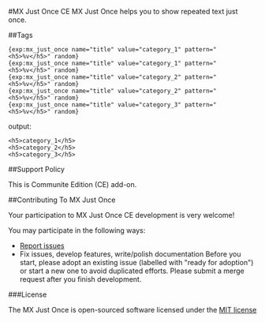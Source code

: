 #MX Just Once CE
MX Just Once helps you to show repeated text just once.

##Tags

	{exp:mx_just_once name="title" value="category_1" pattern="<h5>%v</h5>" random}
	{exp:mx_just_once name="title" value="category_1" pattern="<h5>%v</h5>" random}
	{exp:mx_just_once name="title" value="category_2" pattern="<h5>%v</h5>" random}
	{exp:mx_just_once name="title" value="category_2" pattern="<h5>%v</h5>" random}
	{exp:mx_just_once name="title" value="category_3" pattern="<h5>%v</h5>" random}

output:

	<h5>category_1</h5>
	<h5>category_2</h5>
	<h5>category_3</h5>

##Support Policy

This is Communite Edition (CE) add-on.

##Contributing To MX Just Once

Your participation to MX Just Once CE development is very welcome!

You may participate in the following ways:

* [Report issues](https://github.com/MaxLazar/mx-just-once/issues)
* Fix issues, develop features, write/polish documentation
Before you start, please adopt an existing issue (labelled with "ready for adoption") or start a new one to avoid duplicated efforts.
Please submit a merge request after you finish development.

###License

The MX Just Once is open-sourced software licensed under the [MIT license](http://opensource.org/licenses/MIT)